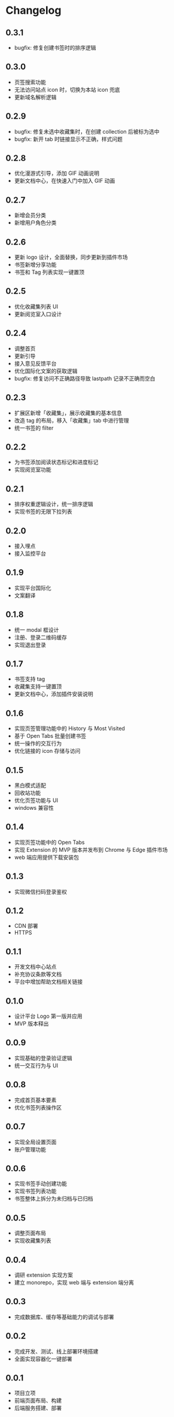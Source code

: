 # Changelog

## 0.3.1 <Badge type="tip" text="new" />

- bugfix: 修复创建书签时的排序逻辑

## 0.3.0 <Badge type="tip" text="new" />

- 页签搜索功能
- 无法访问站点 icon 时，切换为本站 icon 兜底
- 更新域名解析逻辑

## 0.2.9

- bugfix: 修复未选中收藏集时，在创建 collection 后被标为选中
- bugfix: 新开 tab 时链接显示不正确，样式问题

## 0.2.8

- 优化漫游式引导，添加 GIF 动画说明
- 更新文档中心，在快速入门中加入 GIF 动画

## 0.2.7

- 新增会员分类
- 新增用户角色分类

## 0.2.6

- 更新 logo 设计，全面替换，同步更新到插件市场
- 书签新增分享功能
- 书签和 Tag 列表实现一键置顶

## 0.2.5

- 优化收藏集列表 UI
- 更新阅览室入口设计

## 0.2.4

- 调整首页
- 更新引导
- 接入意见反馈平台
- 优化国际化文案的获取逻辑
- bugfix: 修复访问不正确路径导致 lastpath 记录不正确而空白

## 0.2.3

- 扩展区新增「收藏集」，展示收藏集的基本信息
- 改造 tag 的布局，移入「收藏集」tab 中进行管理
- 统一书签的 filter

## 0.2.2

- 为书签添加阅读状态标记和进度标记
- 实现阅览室功能

## 0.2.1

- 排序权重逻辑设计，统一排序逻辑
- 实现书签的无限下拉列表

## 0.2.0

- 接入埋点
- 接入监控平台

## 0.1.9

- 实现平台国际化
- 文案翻译

## 0.1.8

- 统一 modal 框设计
- 注册、登录二维码缓存
- 实现退出登录

## 0.1.7

- 书签支持 tag
- 收藏集支持一键置顶
- 更新文档中心，添加插件安装说明

## 0.1.6

- 实现页签管理功能中的 History 与 Most Visited
- 基于 Open Tabs 批量创建书签
- 统一操作的交互行为
- 优化链接的 icon 存储与访问

## 0.1.5

- 黑白模式适配
- 回收站功能
- 优化页签功能与 UI
- windows 兼容性

## 0.1.4

- 实现页签功能中的 Open Tabs
- 实现 Extension 的 MVP 版本并发布到 Chrome 与 Edge 插件市场
- web 端应用提供下载安装包

## 0.1.3

- 实现微信扫码登录鉴权

## 0.1.2

- CDN 部署
- HTTPS

## 0.1.1

- 开发文档中心站点
- 补充协议条款等文档
- 平台中增加帮助文档相关链接

## 0.1.0

- 设计平台 Logo 第一版并应用
- MVP 版本释出

## 0.0.9

- 实现基础的登录验证逻辑
- 统一交互行为与 UI

## 0.0.8

- 完成首页基本要素
- 优化书签列表操作区

## 0.0.7

- 实现全局设置页面
- 账户管理功能

## 0.0.6

- 实现书签手动创建功能
- 实现书签列表功能
- 书签整体上拆分为未归档与已归档

## 0.0.5

- 调整页面布局
- 实现收藏集列表

## 0.0.4

- 调研 extension 实现方案
- 建立 monorepo，实现 web 端与 extension 端分离

## 0.0.3

- 完成数据库、缓存等基础能力的调试与部署

## 0.0.2

- 完成开发、测试、线上部署环境搭建
- 全面实现容器化一键部署

## 0.0.1

- 项目立项
- 前端页面布局、构建
- 后端服务搭建、部署

